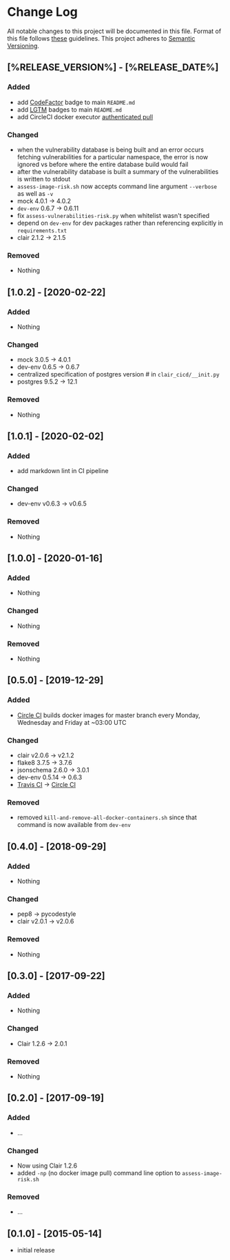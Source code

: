 # Change Log

All notable changes to this project will be documented in this file.
Format of this file follows [these](http://keepachangelog.com/) guidelines.
This project adheres to [Semantic Versioning](http://semver.org/).

## [%RELEASE_VERSION%] - [%RELEASE_DATE%]

### Added

* add [CodeFactor](https://www.codefactor.io/) badge to main ```README.md```
* add [LGTM](https://lgtm.com) badges to main ```README.md```
* add CircleCI docker executor [authenticated pull](https://circleci.com/docs/2.0/private-images/)

### Changed

* when the vulnerability database is being built and an error occurs fetching
  vulnerabilities for a particular namespace, the error is now ignored vs before
  where the entire database build would fail
* after the vulnerability database is built a summary of the vulnerabilities
  is written to stdout
* ```assess-image-risk.sh``` now accepts command line argument ```--verbose``` as well as ```-v```
* mock 4.0.1 -> 4.0.2
* ```dev-env``` 0.6.7 -> 0.6.11
* fix ```assess-vulnerabilities-risk.py``` when whitelist wasn't specified
* depend on ```dev-env``` for dev packages rather than referencing explicitly in ```requirements.txt```
* clair 2.1.2 -> 2.1.5

### Removed

* Nothing

## [1.0.2] - [2020-02-22]

### Added

* Nothing

### Changed

* mock 3.0.5 -> 4.0.1
* dev-env 0.6.5 -> 0.6.7
* centralized specification of postgres version # in ```clair_cicd/__init.py```
* postgres 9.5.2 -> 12.1

### Removed

* Nothing

## [1.0.1] - [2020-02-02]

### Added

* add markdown lint in CI pipeline

### Changed

* dev-env v0.6.3 -> v0.6.5

### Removed

* Nothing

## [1.0.0] - [2020-01-16]

### Added

* Nothing

### Changed

* Nothing

### Removed

* Nothing

## [0.5.0] - [2019-12-29]

### Added

* [Circle CI](https://circleci.com/) builds docker images for master branch
  every Monday, Wednesday and Friday at ~03:00 UTC

### Changed

* clair v2.0.6 -> v2.1.2
* flake8 3.7.5 -> 3.7.6
* jsonschema 2.6.0 -> 3.0.1
* dev-env 0.5.14 -> 0.6.3
* [Travis CI](https://travis-ci.org/) -> [Circle CI](https://circleci.com/)

### Removed

* removed ```kill-and-remove-all-docker-containers.sh``` since that command is now available from ```dev-env```

## [0.4.0] - [2018-09-29]

### Added

* Nothing

### Changed

* pep8 -> pycodestyle
* clair v2.0.1 -> v2.0.6

### Removed

* Nothing

## [0.3.0] - [2017-09-22]

### Added

* Nothing

### Changed

* Clair 1.2.6 -> 2.0.1

### Removed

* Nothing

## [0.2.0] - [2017-09-19]

### Added

* ...

### Changed

* Now using Clair 1.2.6
* added ```-np``` (no docker image pull) command line option to ```assess-image-risk.sh```

### Removed

* ...

## [0.1.0] - [2015-05-14]

* initial release
